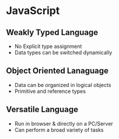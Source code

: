 # JavaScript

## Weakly Typed Language

 - No Explicit type assignment
 - Data types can be switched dynamically


## Object Oriented Lanaguage

- Data can be organized in logical objects
- Primitive and reference types

## Versatile Language

- Run in browser & directly on a PC/Server
- Can perform a broad variety of tasks

